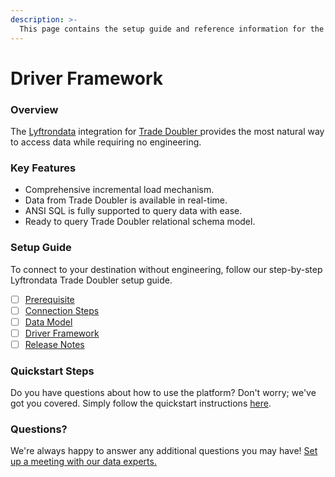 ```yaml
---
description: >-
  This page contains the setup guide and reference information for the Trade Doubler source connector.
---
```


# Driver Framework

### Overview

The [Lyftrondata](https://www.lyftrondata.com/) integration for [Trade Doubler](https://www.lyftrondata.com/integration/trade-doubler/)[ ](https://www.lyftrondata.com/integration/trade-doubler/)provides the most natural way to access data while requiring no engineering.

### Key Features

* Comprehensive incremental load mechanism.
* Data from Trade Doubler is available in real-time.&#x20;
* ANSI SQL is fully supported to query data with ease.
* Ready to query Trade Doubler relational schema model.

### Setup Guide

To connect to your destination without engineering, follow our step-by-step Lyftrondata Trade Doubler setup guide.

* [ ] [Prerequisite](../../marketing-analytics/trade-doubler/prerequisite.md)
* [ ] [Connection Steps](../../marketing-analytics/trade-doubler/connection-steps.md)
* [ ] [Data Model](../../marketing-analytics/trade-doubler/data-model/)
* [ ] [Driver Framework](../../marketing-analytics/trade-doubler/driver-framework/)
* [ ] [Release Notes](../../marketing-analytics/trade-doubler/release-notes.md)

### Quickstart Steps

Do you have questions about how to use the platform? Don't worry; we've got you covered. Simply follow the quickstart instructions [here](../../../quickstart-steps.md).

### Questions? <a href="#questions" id="questions"></a>

We're always happy to answer any additional questions you may have! [Set up a meeting with our data experts.](https://www.lyftrondata.com/book-a-meeting/)


